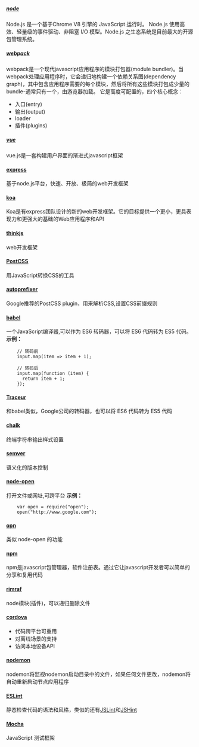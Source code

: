 ##### [node](https://nodejs.org/zh-cn/)

Node.js 是一个基于Chrome V8 引擎的 JavaScript 运行时。 Node.js 使用高效、轻量级的事件驱动、非阻塞 I/O 模型。Node.js 之生态系统是目前最大的开源包管理系统。

##### [webpack](https://webpack.js.org/)
webpack是一个现代javascript应用程序的模块打包器(module bundler)。当webpack处理应用程序时，它会递归地构建一个依赖关系图(dependency graph)，其中包含应用程序需要的每个模块，然后将所有这些模块打包成少量的bundle-通常只有一个，由游览器加载。
它是高度可配置的，四个核心概念：
- 入口(entry)
- 输出(output)
- loader
- 插件(plugins)

##### [vue](https://cn.vuejs.org/)
vue.js是一套构建用户界面的渐进式javascript框架

#### [express](http://www.expressjs.com.cn/)
基于node.js平台，快速、开放、极简的web开发框架

#### [koa](http://koajs.com/)
Koa是有express团队设计的新的web开发框架。它的目标提供一个更小，更具表现力和更强大的基础的Web应用程序和API

#### [thinkjs](https://thinkjs.org/)
web开发框架

#### [PostCSS ](http://postcss.org/)
用JavaScript转换CSS的工具

#### [autoprefixer](https://github.com/postcss/autoprefixer)
Google推荐的PostCSS plugin，用来解析CSS,设置CSS前缀规则

#### [babel](https://babeljs.io/)
一个JavaScript编译器,可以作为 ES6 转码器，可以将 ES6 代码转为 ES5 代码。
**示例：**
```
    // 转码前
    input.map(item => item + 1);

    // 转码后
    input.map(function (item) {
      return item + 1;
    });
```

#### [Traceur](https://github.com/google/traceur-compiler)
和babel类似，Google公司的转码器，也可以将 ES6 代码转为 ES5 代码

#### [chalk](https://github.com/chalk/chalk)
终端字符串输出样式设置

#### [semver](http://semver.org/lang/zh-CN/)
语义化的版本控制

#### [node-open](https://github.com/pwnall/node-open)
打开文件或网址,可跨平台
**示例：**
```
    var open = require("open");
    open("http://www.google.com");
```

#### [opn](https://github.com/sindresorhus/opn)
 类似 node-open 的功能

#### [npm](https://www.npmjs.com/)
npm是javascript包管理器，软件注册表。通过它让javascript开发者可以简单的分享和复用代码

#### [rimraf]()
node模块(插件)，可以递归删除文件

#### [cordova](http://cordova.apache.org/)
- 代码跨平台可重用
- 对离线场景的支持
- 访问本地设备API

#### [nodemon](http://nodemon.io/)
nodemon将监视nodemon启动目录中的文件，如果任何文件更改，nodemon将自动重新启动节点应用程序

#### [ESLint](https://eslint.org/)
静态检查代码的语法和风格，类似的还有[JSLint](http://jslint.com/)和[JSHint](http://jshint.com/)

#### [Mocha](http://mochajs.org/)
JavaScript 测试框架

















